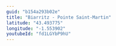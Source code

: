 ```yaml
---
guid: "b154a293b02e"
title: "Biarritz - Pointe Saint-Martin"
latitude: "43.493775"
longitude: "-1.553902"
youtubeId: "fd1LGYbP9hU" 
---
```

